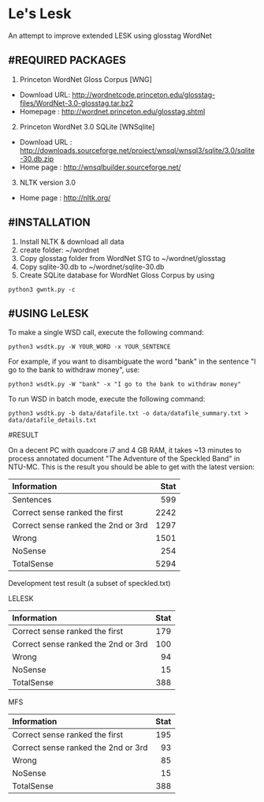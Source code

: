 Le's Lesk
======

An attempt to improve extended LESK using glosstag WordNet

#REQUIRED PACKAGES
----------------------

1. Princeton WordNet Gloss Corpus [WNG]
  - Download URL: http://wordnetcode.princeton.edu/glosstag-files/WordNet-3.0-glosstag.tar.bz2
  - Homepage    : http://wordnet.princeton.edu/glosstag.shtml

2. Princeton WordNet 3.0 SQLite [WNSqlite]
  - Download URL : http://downloads.sourceforge.net/project/wnsql/wnsql3/sqlite/3.0/sqlite-30.db.zip
  - Home page    : http://wnsqlbuilder.sourceforge.net/

3. NLTK version 3.0
  - Home page    : http://nltk.org/

#INSTALLATION
----------------------
1. Install NLTK & download all data
2. create folder: ~/wordnet
3. Copy glosstag folder from WordNet STG to ~/wordnet/glosstag
4. Copy sqlite-30.db to ~/wordnet/sqlite-30.db
5. Create SQLite database for WordNet Gloss Corpus by using
```
python3 gwntk.py -c
```
#USING LeLESK
----------------------
To make a single WSD call, execute the following command:
```
python3 wsdtk.py -W YOUR_WORD -x YOUR_SENTENCE
```
For example, if you want to disambiguate the word "bank" in the sentence "I go to the bank to withdraw money", use:
```
python3 wsdtk.py -W "bank" -x "I go to the bank to withdraw money"
```

To run WSD in batch mode, execute the following command:
```
python3 wsdtk.py -b data/datafile.txt -o data/datafile_summary.txt > data/datafile_details.txt
```

#RESULT

On a decent PC with quadcore i7 and 4 GB RAM, it takes ~13 minutes to process annotated document "The Adventure of the Speckled Band" in NTU-MC. This is the result you should be able to get with the latest version:

| Information                         |    Stat |
|:------------------------------------|--------:|
| Sentences                           |     599 |
| Correct sense ranked the first      |    2242 |
| Correct sense ranked the 2nd or 3rd |    1297 |
| Wrong                               |   1501  |
| NoSense                             |    254  |
| TotalSense                          |    5294 |

Development test result (a subset of speckled.txt)

LELESK

| Information                         |    Stat |
|:------------------------------------|--------:|
| Correct sense ranked the first      |    179 |
| Correct sense ranked the 2nd or 3rd |    100 |
| Wrong                               |   94  |
| NoSense                             |    15  |
| TotalSense                          |    388 |

MFS

| Information                         |    Stat |
|:------------------------------------|--------:|
| Correct sense ranked the first      |    195 |
| Correct sense ranked the 2nd or 3rd |    93 |
| Wrong                               |   85  |
| NoSense                             |    15  |
| TotalSense                          |    388 |


